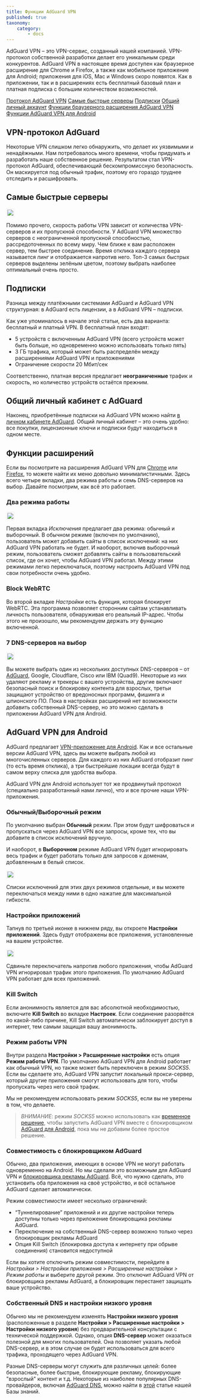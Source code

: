 ```yaml
---
title: Функции AdGuard VPN
published: true
taxonomy:
    category:
        - docs
---
```


AdGuard VPN – это VPN-сервис, созданный нашей компанией. VPN-протокол собственной разработки  делает его уникальным среди конкурентов. AdGuard VPN в настоящее время доступен как браузерное расширение для Chrome и Firefox, а также как мобильное приложение для Android; приложения для iOS, Mac и Windows скоро появятся. Как в приложении, так и в расширениях есть бесплатный базовый план и платная подписка с большим количеством возможностей.

[Протокол AdGuard VPN](#protocol)
[Самые быстрые серверы](#endpoints)
[Подписки](#subscriptions)
[Общий личный аккаунт](#account)
[Функции браузерного расширения AdGuard VPN](#extension)
[Функции AdGuard VPN для Android](#android)


<a name="protocol"></a>

## VPN-протокол AdGuard 

Некоторые VPN слишком легко обнаружить, что делает их уязвимыми и ненадёжными. Нам потребовалось много времени, чтобы придумать и разработать наше собственное решение. Результатом стал VPN-протокол AdGuard, обеспечивающий бескомпромиссную безопасность. Он маскируется под обычный трафик, поэтому его гораздо труднее отследить и расшифровать.


<a name="endpoints"></a>

## Самые быстрые серверы

<img src="https://cdn.adguard.com/public/Adguard/kb/VPN/ext_endpoints_ru.png" style="border: 1px solid #efefef; max-width: 600px; padding: 2px;">

Помимо прочего, скорость работы VPN зависит от количества VPN-серверов и их пропускной способности. У AdGuard VPN множество серверов с неограниченной пропускной способностью, рассредоточенных по всему миру. Чем ближе к вам расположен сервер, тем быстрее соединение. Время отклика каждого сервера называется *пинг* и отображается напротив него. Топ-3 самых быстрых серверов выделены зелёным цветом, поэтому выбрать наиболее оптимальный очень просто.


<a name="subscriptions"></a>

## Подписки

Разница между платёжными системами AdGuard и AdGuard VPN структурная: в AdGuard есть лицензии, а в AdGuard VPN – подписки.

Как уже упоминалось в начале этой статьи, есть два варианта: бесплатный и платный VPN. В бесплатный план входят:

* 5 устройств с включенным AdGuard VPN (всего устройств может быть больше, но одновременно можно использовать только пять)
* 3 ГБ трафика, который может быть распределён между расширениями AdGuard VPN и приложениями
* Ограничение скорости 20 Мбит/сек

Соответственно, платная версия предлагает **неограниченные** трафик и скорость, но количество устройств остаётся прежним.


<a name="account"></a>

## Общий личный кабинет с AdGuard

Наконец, приобретённые подписки на AdGuard VPN можно найти [в личном кабинете AdGuard](http://my.adguard.com/). Общий личный кабинет – это очень удобно: все покупки, лицензионные ключи и подписки будут находиться в одном месте.


<a name="extension"></a>

## Функции расширений

Если вы посмотрите на расширения AdGuard VPN для [Chrome](https://agrd.io/vpn_chrome_extension) или [Firefox](https://agrd.io/vpn_firefox_extension_beta), то можете найти их меню довольно минималистичными. Здесь всего четыре вкладки, два режима работы и семь DNS-серверов на выбор. Давайте посмотрим, как всё это работает.

### Два режима работы

<img src="https://cdn.adguard.com/public/Adguard/kb/VPN/ext_exclusions_ru.png" style="border: 1px solid #efefef; max-width: 600px; padding: 2px;">

Первая вкладка *Исключения* предлагает два режима: обычный и выборочный. В обычном режиме (включен по умолчанию), пользователь может добавить сайты в список исключений: на них AdGuard VPN работать не будет. И наоборот, включив выборочный режим, пользователь сможет добавлять сайты в пользовательский список, где он хочет, чтобы AdGuard VPN работал. Между этими режимами легко переключаться, поэтому настроить AdGuard VPN под свои потребности очень удобно.

### Block WebRTC

Во второй вкладке *Настройки* есть функция, которая блокирует WebRTC. Эта программа позволяет сторонним сайтам устанавливать личность пользователя, обнаруживая его реальный IP-адрес. Чтобы этого не произошло, мы рекомендуем держать эту функцию включенной.

### 7 DNS-серверов на выбор

<img src="https://cdn.adguard.com/public/Adguard/kb/VPN/ext_dns_ru.png" style="border: 1px solid #efefef; max-width: 600px; padding: 2px;">

Вы можете выбрать один из нескольких доступных DNS-серверов – от [AdGuard](https://kb.adguard.com/ru/dns/overview), Google, Cloudflare, Cisco или IBM (Quad9). Некоторые из них удаляют рекламу и трекеры с вашего устройства, другие включают безопасный поиск и блокировку контента для взрослых, третьи защищают устройство от вредоносных программ, фишинга и шпионского ПО. Пока в настройках расширений нет возможности добавить собственный DNS-сервер, но это можно сделать в приложении AdGuard VPN для Android. 


<a name="android"></a>

## AdGuard VPN для Android

AdGuard предлагает [VPN-приложение для Android](https://adguard-vpn.com/en/welcome.html#android). Как и все остальные версии AdGuard VPN, здесь вы можете выбрать любой из многочисленных серверов. Для каждого из них AdGuard отобразит пинг (то есть время отклика), а три быстрейшие локации всегда будут в самом верху списка для удобства выбора.

AdGuard VPN для Android использует тот же продвинутый протокол (специально разработанный нами лично), что и все прочие наши VPN-приложения.

### Обычный/Выборочный режим

По умолчанию выбран **Обычный** режим. При этом будут шифроваться и пропускаться через AdGuard VPN все запросы, кроме тех, что вы добавите в список исключений вручную.

И наоборот, в **Выборочном** режиме AdGuard VPN будет игнорировать весь трафик и будет работать только для запросов к доменам, добавленным в белый список.

<img src="https://cdn.adguard.com/public/Adguard/kb/VPN/android_exclusions_ru.png" style="border: 1px solid #efefef; max-width: 400px; padding: 2px;">

Списки исключений для этих двух режимов отдельные, и вы можете переключаться между ними в одно нажатие для максимальной гибкости.

### Настройки приложений

Тапнув по третьей иконке в нижнем ряду, вы откроете **Настройки приложений**. Здесь будут отображены все приложения, установленные на вашем устройстве.

<img src="https://cdn.adguard.com/public/Adguard/kb/VPN/android_apps_ru.png" style="border: 1px solid #efefef; max-width: 400px; padding: 2px;">

Сдвиньте переключатель напротив любого приложения, чтобы AdGuard VPN игнорировал трафик этого приложения. По умолчанию AdGuard VPN работает для всех приложений. 

### Kill Switch

Если анонимность является для вас абсолютной необходимостью, включите **Kill Switch** во вкладке **Настроек**. Если соединение разорвётся по какой-либо причине, Kill Switch автоматически заблокирует доступ в интернет, тем самым защищая вашу анонимность.

### Режим работы VPN

Внутри раздела **Настройки > Расширенные настройки** есть опция **Режим работы VPN**. По умолчанию AdGuard VPN для Android работает как обычный VPN, но также может быть переключен в режим *SOCKS5*. Если вы сделаете это, AdGuard VPN запустит локальный прокси-сервер, который другие приложения смогут использовать для того, чтобы пропускать через него свой трафик.

Мы не рекомендуем использовать режим *SOCKS5*, если вы не уверены в том, что делаете.

>*ВНИМАНИЕ*: режим *SOCKS5* можно использовать как [временное решение](https://adguard.com/ru/blog/introducing-adguard-vpn-for-android.html), чтобы запустить AdGuard VPN вместе с блокировщиком [AdGuard для Android](https://adguard.com/adguard-android/overview.html), пока мы не добавим более простое решение.

### Совместимость с блокировщиком AdGuard 

Обычно, два приложения, имеющих в основе VPN не могут работать одновременно на Android. Но мы сделали это возможным для AdGuard VPN и [блокировщика рекламы AdGuard](https://adguard.com/ru/adguard-android/overview.html). Всё, что нужно сделать, это установить оба приложения на своё устройство, и всё остальное AdGuard сделает автоматически. 

Режим совместимости имеет несколько ограничений:

* “Туннелирование” приложений и их другие настройки теперь доступны только через приложение блокировщика рекламы AdGuard.
* Переключение на собственный DNS-сервер возможно только через блокировщик рекламы AdGuard
* Опция Kill Switch (блокировка доступа к интернету при обрыве соединения) становится недоступной

Если вы хотите отключить режим совместимости, перейдите в *Настройки > Настройки приложения > Расширенные настройки > Режим работы* и выберите другой режим. Это отключит AdGuard VPN от блокировщика рекламы AdGuard, а блокировщик перестанет защищать ваше устройство.

### Собственный DNS и настройки низкого уровня

Обычно мы не рекомендуем изменять **Настройки низкого уровня** (расположенные в разделе **Настройки > Расширенные настройки > Настройки низкого уровня**) без предварительной консультации с технической поддержкой. Однако, опция **DNS-сервер** может оказаться полезной для многих пользователей. Она позволяет указать любой DNS-сервер, и в этом случае он будет использоваться для всего трафика, проходящего через AdGuard VPN.

Разные DNS-серверы могут служить для различных целей: более безопасные, более быстрые, блокирующие рекламу, блокирующие "взрослый" контент и т.д. Некоторые из наиболее популярных DNS-провайдеров, включая [AdGuard DNS](https://adguard.com/adguard-dns/overview.html), можно найти в [этой](https://kb.adguard.com/ru/general/dns-providers) статье нашей Базы знаний.
